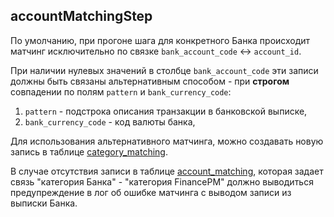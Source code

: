 ## accountMatchingStep

По умолчанию, при прогоне шага для конкретного Банка происходит матчинг исключительно по связке
`bank_account_code` <-> `account_id`.

При наличии нулевых значений в столбце `bank_account_code` эти записи должны быть 
связаны альтернативным способом - при **строгом** совпадении по полям `pattern` и `bank_currency_code`:
1) `pattern` - подстрока описания транзакции в банковской выписке,
2) `bank_currency_code` - код валюты банка,

Для использования альтернативного матчинга, можно создавать новую запись
в таблице <u>category_matching</u>.

В случае отсутствия записи в таблице <u>account_matching</u>, которая задает связь "категория Банка" -
"категория FinancePM" должно выводиться предупреждение в лог об ошибке матчинга с выводом записи из выписки Банка.